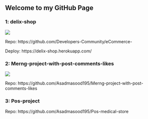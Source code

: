 <h2>Welcome to my GitHub Page </h2>

<h3>1: delix-shop</h3>
<img src="https://github.com/Developers-Community/eCommerce-/raw/main/frontend/public/images/Annotation%202021-02-04%20143843.png" />
<p> Repo: https://github.com/Developers-Community/eCommerce-</p>
<p> Deploy: https://delix-shop.herokuapp.com/</p>

<h3>2: Merng-project-with-post-comments-likes </h3>
<img src="https://github.com/Asadmasood195/Merng-project-with-post-comments-likes/raw/main/client/public/images/Annotation%202021-01-17%20164135.png" />
<p> Repo: https://github.com/Asadmasood195/Merng-project-with-post-comments-likes</p>


<h3>3: Pos-project </h3>
<p> Repo: https://github.com/Asadmasood195/Pos-medical-store</p>






